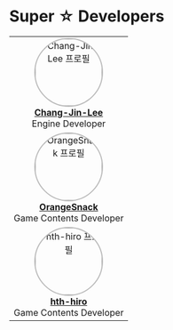 # Super ☆ Developers

<div align="center">

<table>
  <tr>
    <td align="center">
      <a href="https://github.com/Chang-Jin-Lee">
        <img src="https://github.com/Chang-Jin-Lee.png" width="120" height="120" style="border-radius:50%;object-fit:cover;border:2px solid #bbb;" alt="Chang-Jin-Lee 프로필"/><br>
        <b>Chang-Jin-Lee</b>
      </a>
      <br>
      Engine Developer
    </td>
  </tr>
  <tr>
    <td align="center">
      <a href="https://github.com/OrangeSnack">
        <img src="https://github.com/OrangeSnack.png" width="120" height="120" style="border-radius:50%;object-fit:cover;border:2px solid #bbb;" alt="OrangeSnack 프로필"/><br>
        <b>OrangeSnack</b>
      </a>
      <br>
      Game Contents Developer
    </td>
  </tr>
  <tr>
    <td align="center">
      <a href="https://github.com/hth-hiro">
        <img src="https://github.com/hth-hiro.png" width="120" height="120" style="border-radius:50%;object-fit:cover;border:2px solid #bbb;" alt="hth-hiro 프로필"/><br>
        <b>hth-hiro</b>
      </a>
      <br>
      Game Contents Developer
    </td>
  </tr>
</table>

</div>
